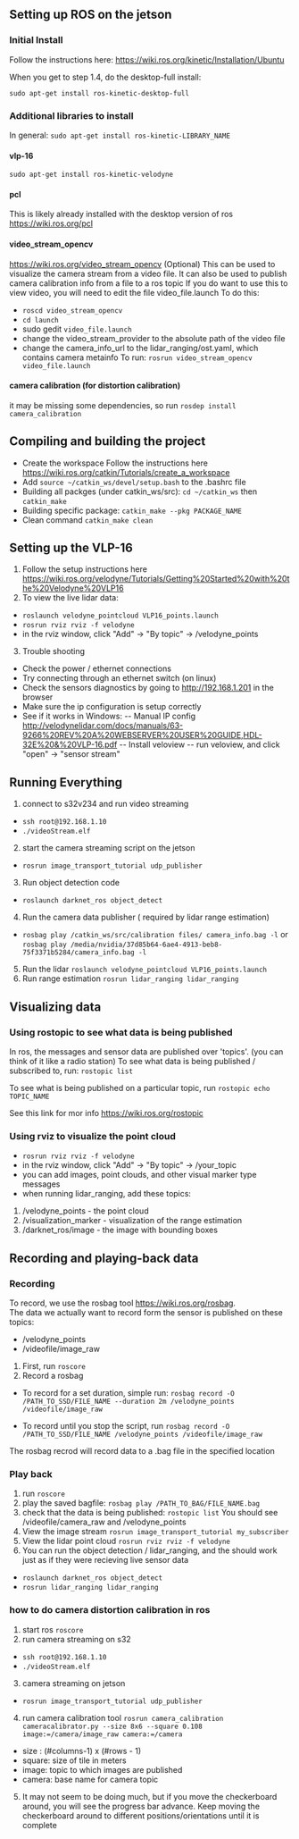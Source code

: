 ## Setting up ROS on the jetson
### Initial Install
Follow the instructions here: https://wiki.ros.org/kinetic/Installation/Ubuntu

When you get to step 1.4, do the desktop-full install:

`sudo apt-get install ros-kinetic-desktop-full`
### Additional libraries to install
In general: `sudo apt-get install ros-kinetic-LIBRARY_NAME`
#### vlp-16
`sudo apt-get install ros-kinetic-velodyne`
#### pcl
This is likely already installed with the desktop version of ros
https://wiki.ros.org/pcl
#### video_stream_opencv
https://wiki.ros.org/video_stream_opencv
(Optional) This can be used to visualize the camera stream from a video file.  It can also be used to publish camera calibration info from a file to a ros topic
If you do want to use this to view video, you will need to edit the file video_file.launch
To do this:
- `roscd video_stream_opencv`
- `cd launch`
- sudo gedit `video_file.launch`
- change the video_stream_provider to the absolute path of the video file
- change the camera_info_url to the lidar_ranging/ost.yaml, which contains camera metainfo
To run:
`rosrun video_stream_opencv video_file.launch`

#### camera calibration (for distortion calibration)
it may be missing some dependencies, so run
`rosdep install camera_calibration`

## Compiling and building the project
- Create the workspace
Follow the instructions here https://wiki.ros.org/catkin/Tutorials/create_a_workspace
- Add `source ~/catkin_ws/devel/setup.bash` to the .bashrc file
- Building all packges (under catkin_ws/src): `cd ~/catkin_ws` then  `catkin_make`
- Building specific package: `catkin_make --pkg PACKAGE_NAME`
- Clean command `catkin_make clean`

## Setting up the VLP-16
1. Follow the setup instructions here
https://wiki.ros.org/velodyne/Tutorials/Getting%20Started%20with%20the%20Velodyne%20VLP16
2. To view the live lidar data:
- `roslaunch velodyne_pointcloud VLP16_points.launch`
- `rosrun rviz rviz -f velodyne`
- in the rviz window, click "Add" -> "By topic" -> /velodyne_points
3. Trouble shooting
- Check the power / ethernet connections
- Try connecting through an ethernet switch (on linux)
- Check the sensors diagnostics by going to http://192.168.1.201 in the browser
- Make sure the ip configuration is setup correctly
- See if it works in Windows:
-- Manual IP config http://velodynelidar.com/docs/manuals/63-9266%20REV%20A%20WEBSERVER%20USER%20GUIDE,HDL-32E%20&%20VLP-16.pdf
-- Install veloview
-- run veloview, and click "open" -> "sensor stream"

## Running Everything
1. connect to s32v234 and run video streaming
- `ssh root@192.168.1.10`
- `./videoStream.elf`
2. start the camera streaming script on the jetson
- `rosrun image_transport_tutorial udp_publisher`
3. Run object detection code
- `roslaunch darknet_ros object_detect`
4. Run the camera data publisher ( required by lidar range estimation)
- `rosbag play /catkin_ws/src/calibration files/ camera_info.bag -l` or `rosbag play /media/nvidia/37d85b64-6ae4-4913-beb8-75f3371b5284/camera_info.bag -l`
5. Run the lidar
`roslaunch velodyne_pointcloud VLP16_points.launch`
6. Run range estimation
`rosrun lidar_ranging lidar_ranging`

## Visualizing data
### Using rostopic to see what data is being published 
In ros, the messages and sensor data are published over 'topics'.  (you can think of it like a radio station)
To see what data is being published / subscribed to, run:
`rostopic list`

To see what is being published on a particular topic, 
run `rostopic echo TOPIC_NAME`

See this link for mor info https://wiki.ros.org/rostopic

### Using rviz to visualize the point cloud
- `rosrun rviz rviz -f velodyne`
- in the rviz window, click "Add" -> "By topic" -> /your_topic
- you can add images, point clouds, and other visual marker type messages
- when running lidar_ranging, add these topics:
1. /velodyne_points - the point cloud
2. /visualization_marker - visualization of the range estimation
3. /darknet_ros/image - the image with bounding boxes

## Recording and playing-back data
### Recording
To record, we use the rosbag tool https://wiki.ros.org/rosbag.  
The data we actually want to record form the sensor is published on these topics:
- /velodyne_points
- /videofile/image_raw

1. First, run `roscore`
2. Record a rosbag
- To record for a set duration, simple run: `rosbag record -O /PATH_TO_SSD/FILE_NAME --duration 2m /velodyne_points /videofile/image_raw`

- To record until you stop the script, run
`rosbag record -O /PATH_TO_SSD/FILE_NAME /velodyne_points /videofile/image_raw`

The rosbag recrod will record data to a .bag file in the specified location

### Play back
1. run `roscore`
2. play the saved bagfile: `rosbag play /PATH_TO_BAG/FILE_NAME.bag`
3. check that the data is being published: `rostopic list`  You should see /videofile/camera_raw and /velodyne_points
4. View the image stream
`rosrun image_transport_tutorial my_subscriber`
5. View the lidar point cloud
`rosrun rviz rviz -f velodyne`
6. You can run the object detection / lidar_ranging, and the should work just as if they were recieving live sensor data
- `roslaunch darknet_ros object_detect`
- `rosrun lidar_ranging lidar_ranging`

### how to do camera distortion calibration in ros
1. start ros `roscore`
2. run camera streaming on s32
- `ssh root@192.168.1.10`
- `./videoStream.elf`
3. camera streaming on jetson
- `rosrun image_transport_tutorial udp_publisher`
4. run camera calibration tool
`rosrun camera_calibration cameracalibrator.py --size 8x6 --square 0.108 image:=/camera/image_raw camera:=/camera`

- size : (#columns-1) x (#rows - 1)
- square: size of tile in meters
- image:  topic to which images are published
- camera: base name for camera topic

5. It may not seem to be doing much, but if you move the checkerboard around, you will see the progress bar advance.  Keep moving the checkerboard around to different positions/orientations until it is complete